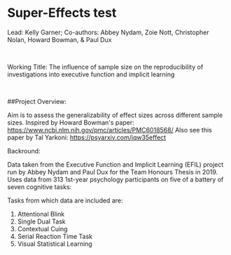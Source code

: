 # Super-Effects test

Lead: Kelly Garner; Co-authors: Abbey Nydam, Zoie Nott, Christopher Nolan, Howard Bowman, & Paul Dux <p>
	
<br>

Working Title: The influence of sample size on the reproducibility of investigations into executive function and implicit learning

<br>

##Project Overview:

Aim is to assess the generalizability of effect sizes across different sample sizes. Inspired by Howard Bowman's paper: https://www.ncbi.nlm.nih.gov/pmc/articles/PMC6018568/ Also see this paper by Tal Yarkoni: https://psyarxiv.com/jqw35effect 

Backround: 

Data taken from the Executive Function and Implicit Learning (EFIL) project run by Abbey Nydam and Paul Dux for the Team Honours Thesis in 2019.
Uses data from 313 1st-year psychology participants on five of a battery of seven cognitive tasks: 

Tasks from which data are included are:
1. Attentional Blink
2. Single Dual Task
3. Contextual Cuing
4. Serial Reaction Time Task
5. Visual Statistical Learning

